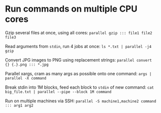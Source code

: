 # Run commands on multiple CPU cores

Gzip several files at once, using all cores:
`parallel gzip ::: file1 file2 file3`

Read arguments from `stdin`, run 4 jobs at once:
`ls *.txt | parallel -j4 gzip`

Convert JPG images to PNG using replacement strings:
`parallel convert {} {.}.png ::: *.jpg`

Parallel xargs, cram as many args as possible onto one command:
`args | parallel -X command`

Break stdin into 1M blocks, feed each block to `stdin` of new command:
`cat big_file.txt | parallel --pipe --block 1M command`

Run on multiple machines via SSH:
`parallel -S machine1,machine2 command ::: arg1 arg2`

